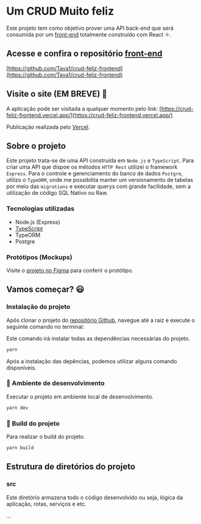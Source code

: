 # Um CRUD Muito feliz
Este projeto tem como objetivo prover uma API back-end que será consumida por um [front-end](https://github.com/Tava1/crud-feliz-frontend) totalmente construído com React :atom_symbol:. 

## Acesse e confira o repositório [front-end](https://github.com/Tava1/crud-feliz-frontend)

[https://github.com/Tava1/crud-feliz-frontend](https://github.com/Tava1/crud-feliz-frontend)

## Visite o site (EM BREVE) :link:

A aplicação pode ser visitada a qualquer momento pelo link: [https://crud-feliz-frontend.vercel.app/](https://crud-feliz-frontend.vercel.app/)

Publicação realizada pelo [Vercel](https://vercel.com/).

## Sobre o projeto
Este projeto trata-se de uma API construída em ```Node.js``` e ```TypeScript```. Para criar uma API que dispoe os métodos ```HTTP Rest``` utilizei o framework ```Express```. Para o controle e gerenciamento do banco de dados ```Postgre```, utilizo o ```TypeORM```, onde me possibilita manter um versionamento de tabelas por meio das ```migrations``` e executar querys com grande facilidade, sem a utilização de código SQL Nativo ou Raw.

### Tecnologias utilizadas

- Node.js (Express)
- [TypeScript](https://www.typescriptlang.org/)
- TypeORM
- Postgre

### Protótipos (Mockups)
Visite o [projeto no Figma](https://www.figma.com/file/CXqPSdVHdIUefjw7cnRafn/Um-pequeno-CRUD?node-id=0%3A1) para conferir o protótipo.

## Vamos começar? :smiley:
### Instalação do projeto

Após clonar o projeto do [repositório Github](https://github.com/Tava1/crud-feliz-backend), navegue até a raiz e execute o seguinte comando no terminal:

Este comando irá instalar todas as dependências necessárias do projeto.
```BASH
yarn
```

Após a instalação das depências, podemos utilizar alguns comando disponíveis.

### :construction: Ambiente de desenvolvimento
Executar o projeto em ambiente local de desenvolvimento.
```BASH
yarn dev
```

### :wrench: Build do projeto
Para realizar o build do projeto.
```BASH
yarn build
```

## Estrutura de diretórios do projeto

### src
Este diretório armazena todo o código desenvolvido ou seja, lógica da aplicação, rotas, serviços e etc.

...

